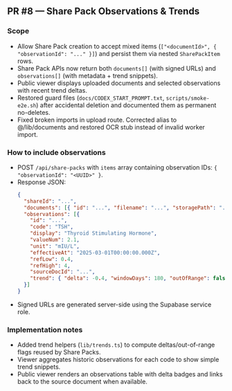 ## PR #8 — Share Pack Observations & Trends

### Scope
- Allow Share Pack creation to accept mixed items (`["<documentId>", { "observationId": "..." }]`) and persist them via nested `SharePackItem` rows.
- Share Pack APIs now return both `documents[]` (with signed URLs) and `observations[]` (with metadata + trend snippets).
- Public viewer displays uploaded documents and selected observations with recent trend deltas.
- Restored guard files (`docs/CODEX_START_PROMPT.txt`, `scripts/smoke-e2e.sh`) after accidental deletion and documented them as permanent no-deletes.
- Fixed broken imports in upload route. Corrected alias to @/lib/documents and restored OCR stub instead of invalid worker import.

### How to include observations
- POST `/api/share-packs` with `items` array containing observation IDs: `{ "observationId": "<UUID>" }`.
- Response JSON:
  ```json
  {
    "shareId": "...",
    "documents": [{ "id": "...", "filename": "...", "storagePath": "...", "signedUrl": "..." }],
    "observations": [{
      "id": "...",
      "code": "TSH",
      "display": "Thyroid Stimulating Hormone",
      "valueNum": 2.1,
      "unit": "mIU/L",
      "effectiveAt": "2025-03-01T00:00:00.000Z",
      "refLow": 0.4,
      "refHigh": 4,
      "sourceDocId": "...",
      "trend": { "delta": -0.4, "windowDays": 180, "outOfRange": false }
    }]
  }
  ```
- Signed URLs are generated server-side using the Supabase service role.

### Implementation notes
- Added trend helpers (`lib/trends.ts`) to compute deltas/out-of-range flags reused by Share Packs.
- Viewer aggregates historic observations for each code to show simple trend snippets.
- Public viewer renders an observations table with delta badges and links back to the source document when available.

